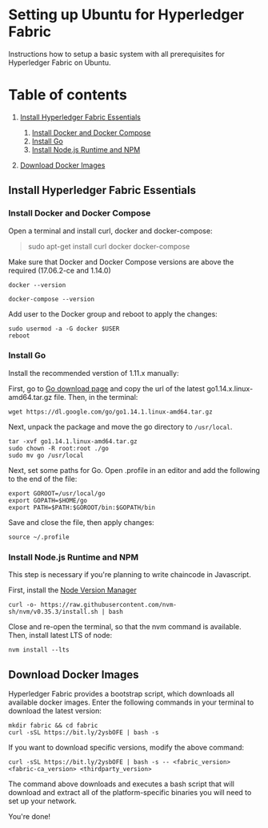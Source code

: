 # Setting up Ubuntu for Hyperledger Fabric

Instructions how to setup a basic system with all prerequisites for Hyperledger Fabric on Ubuntu.


# Table of contents
1. [Install Hyperledger Fabric Essentials](#essentials)
    1. [Install Docker and Docker Compose](#docker)
    2. [Install Go](#go)
    3. [Install Node.js Runtime and NPM](#node-and-npm)
    
2. [Download Docker Images](#docker-images)

## Install Hyperledger Fabric Essentials <a name="essentials"></a>

### Install Docker and Docker Compose <a name="docker"></a>

Open a terminal and install curl, docker and docker-compose:

> sudo apt-get install curl docker docker-compose

Make sure that Docker and Docker Compose versions are above the required (17.06.2-ce and 1.14.0)

```console
docker --version
```

```console
docker-compose --version
```
Add user to the Docker group and reboot to apply the changes:

```console
sudo usermod -a -G docker $USER
reboot
```


### Install Go <a name="go"></a>

Install the recommended verstion of 1.11.x manually:

First, go to [Go download page](https://golang.org/dl/) and copy the url of the latest go1.14.x.linux-amd64.tar.gz file. Then, in the terminal:

```console
wget https://dl.google.com/go/go1.14.1.linux-amd64.tar.gz
```

Next, unpack the package and move the go directory to `/usr/local`.

```console
tar -xvf go1.14.1.linux-amd64.tar.gz
sudo chown -R root:root ./go
sudo mv go /usr/local
```

Next, set some paths for Go. Open .profile in an editor and add the following to the end of the file:

```console
export GOROOT=/usr/local/go
export GOPATH=$HOME/go
export PATH=$PATH:$GOROOT/bin:$GOPATH/bin
```
Save and close the file, then apply changes:
```console
source ~/.profile
```

### Install Node.js Runtime and NPM <a name="node-and-npm"></a>

This step is necessary if you're planning to write chaincode in Javascript.

First, install the [Node Version Manager](https://github.com/nvm-sh/nvm)
```console
curl -o- https://raw.githubusercontent.com/nvm-sh/nvm/v0.35.3/install.sh | bash
```
Close and re-open the terminal, so that the nvm command is available. Then, install latest LTS of node:
```console
nvm install --lts
```

## Download Docker Images <a name="docker-images"></a>

Hyperledger Fabric provides a bootstrap script, which downloads all available docker images. 
Enter the following commands in your terminal to download the latest version:

```console
mkdir fabric && cd fabric
curl -sSL https://bit.ly/2ysbOFE | bash -s
```
If you want to download specific versions, modify the above command:
```console
curl -sSL https://bit.ly/2ysbOFE | bash -s -- <fabric_version> <fabric-ca_version> <thirdparty_version>
```

The command above downloads and executes a bash script that will download and extract all of the platform-specific binaries you will need to set up your network.

You're done!
